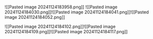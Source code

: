 ![[Pasted image 20241124183958.png]]
![[Pasted image 20241124184030.png]]![[Pasted image 20241124184041.png]]![[Pasted image 20241124184052.png]]

![[Pasted image 20241124184102.png]]![[Pasted image 20241124184109.png]]![[Pasted image 20241124184117.png]]